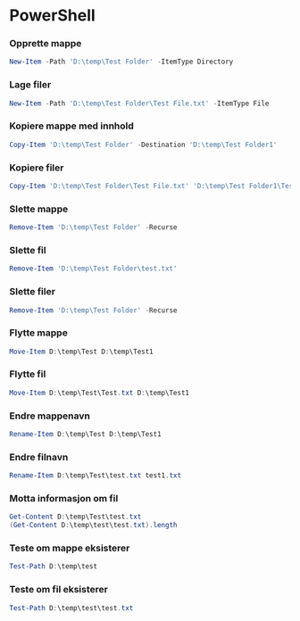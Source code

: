 # PowerShell

### Opprette mappe

```PowerShell
New-Item -Path 'D:\temp\Test Folder' -ItemType Directory
```

### Lage filer

```PowerShell
New-Item -Path 'D:\temp\Test Folder\Test File.txt' -ItemType File
```

### Kopiere mappe med innhold

```PowerShell
Copy-Item 'D:\temp\Test Folder' -Destination 'D:\temp\Test Folder1'
```

### Kopiere filer

```PowerShell
Copy-Item 'D:\temp\Test Folder\Test File.txt' 'D:\temp\Test Folder1\Test File1.txt'
```

### Slette mappe

```PowerShell
Remove-Item 'D:\temp\Test Folder' -Recurse
```

### Slette fil

```PowerShell
Remove-Item 'D:\temp\Test Folder\test.txt'
```

### Slette filer

```PowerShell
Remove-Item 'D:\temp\Test Folder' -Recurse
```

### Flytte mappe

```PowerShell
Move-Item D:\temp\Test D:\temp\Test1
```

### Flytte fil

```PowerShell
Move-Item D:\temp\Test\Test.txt D:\temp\Test1
```

### Endre mappenavn

```PowerShell
Rename-Item D:\temp\Test D:\temp\Test1
```

### Endre filnavn

```PowerShell
Rename-Item D:\temp\Test\test.txt test1.txt
```

### Motta informasjon om fil

```PowerShell
Get-Content D:\temp\Test\test.txt
(Get-Content D:\temp\test\test.txt).length
```

### Teste om mappe eksisterer

```PowerShell
Test-Path D:\temp\test
```

### Teste om fil eksisterer

```PowerShell
Test-Path D:\temp\test\test.txt
```